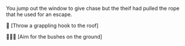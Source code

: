 You jump out the window to give chase but the theif had pulled the rope that he used for an escape.

:european_castle: [Throw a grappling hook to the roof]

:deciduous_tree::palm_tree::evergreen_tree: [Aim for the bushes on the ground]